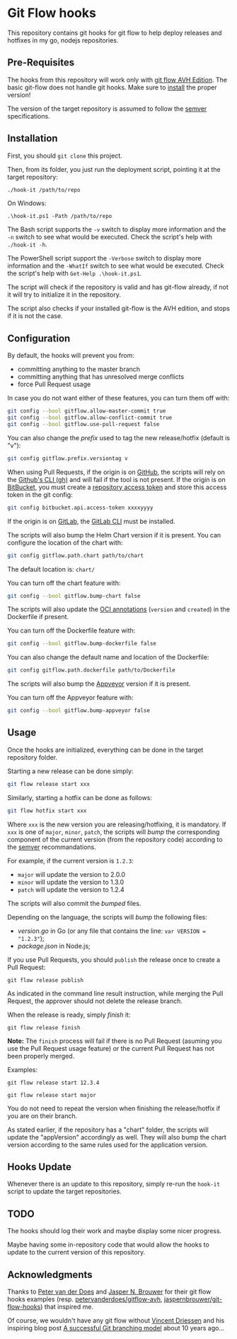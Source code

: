 # Git Flow hooks

This repository contains git hooks for git flow to help deploy releases and hotfixes in my go, nodejs repositories.

## Pre-Requisites

The hooks from this repository will work only with [git flow AVH Edition](https://github.com/petervanderdoes/gitflow-avh). The basic git-flow does not handle git hooks. Make sure to [install](https://github.com/petervanderdoes/gitflow-avh/wiki/Installation) the proper version!

The version of the target repository is assumed to follow the [semver](https://semver.org) specifications.

## Installation

First, you should `git clone` this project.

Then, from its folder, you just run the deployment script, pointing it at the target repository:  
```bash
./hook-it /path/to/repo
```  
On Windows:
```posh
.\hook-it.ps1 -Path /path/to/repo
```

The Bash script supports the `-v` switch to display more information and the `-n` switch to see what would be executed. Check the script's help with `./hook-it -h`.

The PowerShell script support the `-Verbose` switch to display more information and the `-WhatIf` switch to see what would be executed. Check the script's help with `Get-Help .\hook-it.ps1`.

The script will check if the repository is valid and has git-flow already, if not it will try to initialize it in the repository.

The script also checks if your installed git-flow is the AVH edition, and stops if it is not the case.

## Configuration

By default, the hooks will prevent you from:
- committing anything to the master branch
- committing anything that has unresolved merge conflicts
- force Pull Request usage

In case you do not want either of these features, you can turn them off with:
```bash
git config --bool gitflow.allow-master-commit true
git config --bool gitflow.allow-conflict-commit true
git config --bool gitflow.use-pull-request false
```

You can also change the _prefix_ used to tag the new release/hotfix (default is "v"):
```bash
git config gitflow.prefix.versiontag v
```

When using Pull Requests, if the origin is on [GitHub](https://github.com), the scripts will rely on the [Github's CLI (gh)](https://cli.github.com) and will fail if the tool is not present. If the origin is on [BitBucket](https://bitbucket.org), you must create a [repository access token](https://support.atlassian.com/bitbucket-cloud/docs/create-a-repository-access-token/) and store this access token in the git config:

```sh
git config bitbucket.api.access-token xxxxyyyy
```

If the origin is on [GitLab](https://gitlab.com/about), the [GitLab CLI](https://gitlab.com/gitlab-org/cli) must be installed.

The scripts will also bump the Helm Chart version if it is present. You can configure the location of the chart with:  
```bash
git config gitflow.path.chart path/to/chart
```
The default location is: `chart/`

You can turn off the chart feature with:
```bash
git config --bool gitflow.bump-chart false
```

The scripts will also update the [OCI annotations](https://github.com/opencontainers/image-spec/blob/main/annotations.md) (`version` and `created`) in the Dockerfile if present.

You can turn off the Dockerfile feature with:
```bash
git config --bool gitflow.bump-dockerfile false
```

You can also change the default name and location of the Dockerfile:
```bash
git config gitflow.path.dockerfile path/to/Dockerfile
```

The scripts will also bump the [Appveyor](https://www.appveyor.com) version if it is present.

You can turn off the Appveyor feature with:
```bash
git config --bool gitflow.bump-appveyor false
```


## Usage

Once the hooks are initialized, everything can be done in the target repository folder.

Starting a new release can be done simply:
```bash
git flow release start xxx
```

Similarly, starting a hotfix can be done as follows:
```bash
git flow hotfix start xxx
```

Where `xxx` is the new version you are releasing/hotfixing, it is mandatory. If `xxx` is one of `major`, `minor`, `patch`, the scripts will _bump_ the corresponding component of the current version (from the repository code) according to the [semver](https://semver.org) recommandations.

For example, if the current version is `1.2.3`:
- `major` will update the version to 2.0.0
- `minor` will update the version to 1.3.0
- `patch` will update the version to 1.2.4

The scripts will also commit the _bumped_ files.

Depending on the language, the scripts will _bump_ the following files:
- _version.go_ in Go (or any file that contains the line: `var VERSION = "1.2.3"`);
- _package.json_ in Node.js;

If you use Pull Requests, you should `publish` the release once to create a Pull Request:

```console
git flow release publish
```

As indicated in the command line result instruction, while merging the Pull Request, the approver should not delete the release branch.

When the release is ready, simply _finish_ it:
```console
git flow release finish
```

**Note:** The `finish` process will fail if there is no Pull Request (asuming you use the Pull Request usage feature) or the current Pull Request has not been properly merged.

Examples:
```console
git flow release start 12.3.4
```
```console
git flow release start major
```

You do not need to repeat the version when finishing the release/hotfix if you are on their branch.

As stated earlier, if the repository has a "chart" folder, the scripts will update the "appVersion" accordingly as well.
They will also bump the chart version according to the same rules used for the application version.

## Hooks Update

Whenever there is an update to this repository, simply re-run the `hook-it` script to update the target repositories.

## TODO

The hooks should log their work and maybe display some nicer progress.

Maybe having some in-repository code that would allow the hooks to update to the current version of this repository.

## Acknowledgments

Thanks to [Peter van der Does](https://github.com/petervanderdoes) and [Jasper N. Brouwer](https://github.com/jaspernbrouwer) for their git flow hooks examples (resp. [petervanderdoes/gitflow-avh](https://github.com/petervanderdoes/gitflow-avh), [jaspernbrouwer/git-flow-hooks](https://github.com/jaspernbrouwer/git-flow-hooks)) that inspired me.

Of course, we wouldn't have any git flow without [Vincent Driessen](https://nvie.com/about) and his inspiring blog post [A successful Git branching model](https://nvie.com/posts/a-successful-git-branching-model) about 10 years ago...
